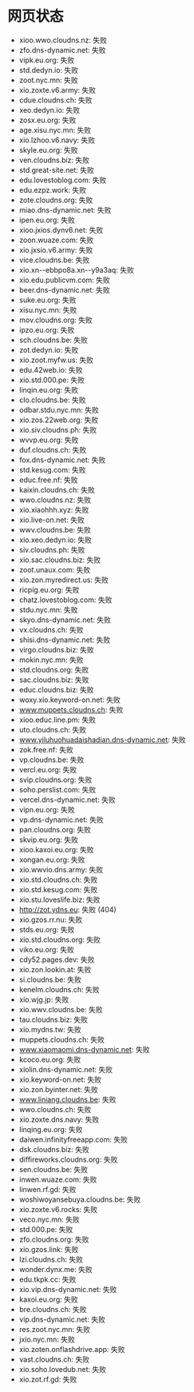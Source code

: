 # 网页状态
- xioo.wwo.cloudns.nz: 失败
- zfo.dns-dynamic.net: 失败
- vipk.eu.org: 失败
- std.dedyn.io: 失败
- zoot.nyc.mn: 失败
- xio.zoxte.v6.army: 失败
- cdue.cloudns.ch: 失败
- xeo.dedyn.io: 失败
- zosx.eu.org: 失败
- age.xisu.nyc.mn: 失败
- xio.lzhoo.v6.navy: 失败
- skyle.eu.org: 失败
- ven.cloudns.biz: 失败
- std.great-site.net: 失败
- edu.lovestoblog.com: 失败
- edu.ezpz.work: 失败
- zote.cloudns.org: 失败
- miao.dns-dynamic.net: 失败
- ipen.eu.org: 失败
- xioo.jxios.dynv6.net: 失败
- zoon.wuaze.com: 失败
- xio.jxsio.v6.army: 失败
- vice.cloudns.be: 失败
- xio.xn--ebbpo8a.xn--y9a3aq: 失败
- xio.edu.publicvm.com: 失败
- beer.dns-dynamic.net: 失败
- suke.eu.org: 失败
- xisu.nyc.mn: 失败
- mov.cloudns.org: 失败
- ipzo.eu.org: 失败
- sch.cloudns.be: 失败
- zot.dedyn.io: 失败
- xio.zoot.myfw.us: 失败
- edu.42web.io: 失败
- xio.std.000.pe: 失败
- linqin.eu.org: 失败
- clo.cloudns.be: 失败
- odbar.stdu.nyc.mn: 失败
- xio.zos.22web.org: 失败
- xio.siv.cloudns.ph: 失败
- wvvp.eu.org: 失败
- duf.cloudns.ch: 失败
- fox.dns-dynamic.net: 失败
- std.kesug.com: 失败
- educ.free.nf: 失败
- kaixin.cloudns.ch: 失败
- wwo.cloudns.nz: 失败
- xio.xiaohhh.xyz: 失败
- xio.live-on.net: 失败
- wwv.cloudns.be: 失败
- xio.xeo.dedyn.io: 失败
- siv.cloudns.ph: 失败
- xio.sac.cloudns.biz: 失败
- zoot.unaux.com: 失败
- xio.zon.myredirect.us: 失败
- ricpig.eu.org: 失败
- chatz.lovestoblog.com: 失败
- stdu.nyc.mn: 失败
- skyo.dns-dynamic.net: 失败
- vx.cloudns.ch: 失败
- shisi.dns-dynamic.net: 失败
- virgo.cloudns.biz: 失败
- mokin.nyc.mn: 失败
- std.cloudns.org: 失败
- sac.cloudns.biz: 失败
- educ.cloudns.biz: 失败
- woxy.xio.keyword-on.net: 失败
- www.muppets.cloudns.ch: 失败
- xioo.educ.line.pm: 失败
- uto.cloudns.ch: 失败
- www.yiluhuohuadaishadian.dns-dynamic.net: 失败
- zok.free.nf: 失败
- vp.cloudns.be: 失败
- vercl.eu.org: 失败
- svip.cloudns.org: 失败
- soho.perslist.com: 失败
- vercel.dns-dynamic.net: 失败
- vipn.eu.org: 失败
- vp.dns-dynamic.net: 失败
- pan.cloudns.org: 失败
- skvip.eu.org: 失败
- xioo.kaxoi.eu.org: 失败
- xongan.eu.org: 失败
- xio.wwvio.dns.army: 失败
- xio.std.cloudns.ch: 失败
- xio.std.kesug.com: 失败
- xio.stu.loveslife.biz: 失败
- http://zot.ydns.eu: 失败 (404)
- xio.gzos.rr.nu: 失败
- stds.eu.org: 失败
- xio.std.cloudns.org: 失败
- viko.eu.org: 失败
- cdy52.pages.dev: 失败
- xio.zon.lookin.at: 失败
- si.cloudns.be: 失败
- kenelm.cloudns.ch: 失败
- xio.wjg.jp: 失败
- xio.wwv.cloudns.be: 失败
- tau.cloudns.biz: 失败
- xio.mydns.tw: 失败
- muppets.cloudns.ch: 失败
- www.xiaomaomi.dns-dynamic.net: 失败
- kcoco.eu.org: 失败
- xiolin.dns-dynamic.net: 失败
- xio.keyword-on.net: 失败
- xio.zon.byinter.net: 失败
- www.liniang.cloudns.be: 失败
- wwo.cloudns.ch: 失败
- xio.zoxte.dns.navy: 失败
- linqing.eu.org: 失败
- daiwen.infinityfreeapp.com: 失败
- dsk.cloudns.biz: 失败
- diffireworks.cloudns.org: 失败
- sen.cloudns.be: 失败
- inwen.wuaze.com: 失败
- linwen.rf.gd: 失败
- woshiwoyansebuya.cloudns.be: 失败
- xio.zoxte.v6.rocks: 失败
- veco.nyc.mn: 失败
- std.000.pe: 失败
- zfo.cloudns.org: 失败
- xio.gzos.link: 失败
- lzi.cloudns.ch: 失败
- wonder.dynx.me: 失败
- edu.tkpk.cc: 失败
- xio.vip.dns-dynamic.net: 失败
- kaxoi.eu.org: 失败
- bre.cloudns.ch: 失败
- vip.dns-dynamic.net: 失败
- res.zoot.nyc.mn: 失败
- jxio.nyc.mn: 失败
- xio.zoten.onflashdrive.app: 失败
- vast.cloudns.ch: 失败
- xio.soho.lovedub.net: 失败
- xio.zot.rf.gd: 失败
